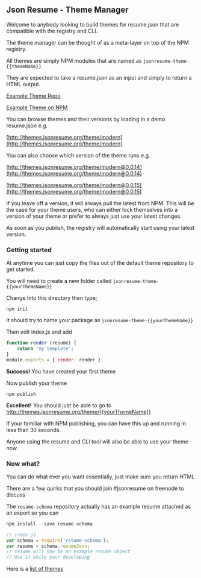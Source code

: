 
## Json Resume - Theme Manager

Welcome to anybody looking to build themes for resume.json that are compatible with the registry and CLI. 

The theme manager can be thought of as a meta-layer on top of the NPM registry.

All themes are simply NPM modules that are named as `jsonresume-theme-{{themeName}}`

They are expected to take a resume.json as an input and simply to return a HTML output.

[Example Theme Repo](https://github.com/jsonresume/jsonresume-theme-modern)

[Example Theme on NPM](https://www.npmjs.org/package/jsonresume-theme-modern)

You can browse themes and their versions by loading in a demo resume.json e.g.

[http://themes.jsonresume.org/theme/modern](http://themes.jsonresume.org/theme/modern)

You can also choose which version of the theme runs e.g.

[http://themes.jsonresume.org/theme/modern@0.0.14](http://themes.jsonresume.org/theme/modern@0.0.14)

[http://themes.jsonresume.org/theme/modern@0.0.15](http://themes.jsonresume.org/theme/modern@0.0.15)

If you leave off a version, it will always pull the latest from NPM. This will be the case for your theme users, who can either lock themselves into a version of your theme or prefer to always just use your latest changes.

As soon as you publish, the registry will automatically start using your latest version.

### Getting started

At anytime you can just copy the files out of the default theme repository to get started.

You will need to create a new folder called `jsonresume-theme-{{yourThemeName}}`

Change into this directory then type;

```
npm init
```

It should try to name your package as `jsonresume-theme-{{yourThemeName}}`

Then edit index.js and add
```js
function render (resume) {
	return 'my template';
}
module.exports = { render: render };

```

**Success!** You have created your first theme

Now publish your theme

```
npm publish
```

**Excellent!** You should just be able to go to http://themes.jsonresume.org/theme/{{yourThemeName}}

If your familiar with NPM publishing, you can have this up and running in less than 30 seconds.

Anyone using the resume and CLI tool will also be able to use your theme now.

### Now what?

You can do what ever you want essentially, just make sure you return HTML

There are a few quirks that you should join #jsonresume on freenode to discuss

The `resume-schema` repository actually has an example resume attached as an export so you can

```js
npm install --save resume-schema

// index.js
var schema = require('resume-schema');
var resume = schema.resumeJson; 
// resume will now be an example resume object
// Use it while your developing
```

Here is a [list of themes](http://node-modules.com/search?q=jsonresume-theme-*)


